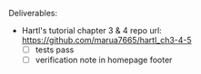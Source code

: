 Deliverables:
- Hartl's tutorial chapter 3 & 4 repo url: https://github.com/marua7665/hartl_ch3-4-5
  - [ ] tests pass
  - [ ] verification note in homepage footer
